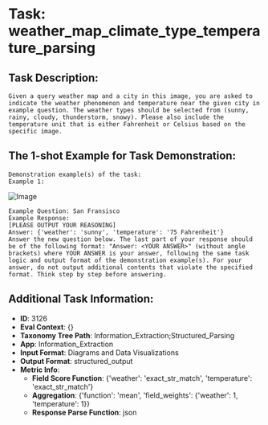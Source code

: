 # Task: weather_map_climate_type_temperature_parsing

## Task Description:

```
Given a query weather map and a city in this image, you are asked to indicate the weather phenomenon and temperature near the given city in example question. The weather types should be selected from (sunny, rainy, cloudy, thunderstorm, snowy). Please also include the temperature unit that is either Fahrenheit or Celsius based on the specific image.
```

## The 1-shot Example for Task Demonstration:

```
Demonstration example(s) of the task:
Example 1:
```

![Image](302.png)

```
Example Question: San Fransisco
Example Response:
[PLEASE OUTPUT YOUR REASONING]
Answer: {'weather': 'sunny', 'temperature': '75 Fahrenheit'}
Answer the new question below. The last part of your response should be of the following format: "Answer: <YOUR ANSWER>" (without angle brackets) where YOUR ANSWER is your answer, following the same task logic and output format of the demonstration example(s). For your answer, do not output additional contents that violate the specified format. Think step by step before answering.
```

## Additional Task Information:

- **ID**: 3126
- **Eval Context**: {}
- **Taxonomy Tree Path**: Information_Extraction;Structured_Parsing
- **App**: Information_Extraction
- **Input Format**: Diagrams and Data Visualizations
- **Output Format**: structured_output
- **Metric Info**:
  - **Field Score Function**: {'weather': 'exact_str_match', 'temperature': 'exact_str_match'}
  - **Aggregation**: {'function': 'mean', 'field_weights': {'weather': 1, 'temperature': 1}}
  - **Response Parse Function**: json
